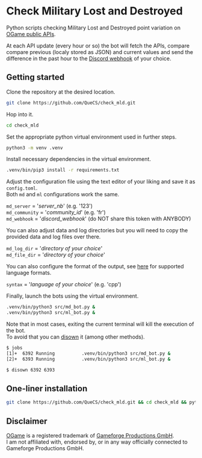 # Check Military Lost and Destroyed

Python scripts checking Military Lost and Destroyed point variation on [OGame public APIs](https://forum.origin.ogame.gameforge.com/forum/thread/44-ogame-api/).

At each API update (every hour or so) the bot will fetch the APIs, compare compare previous (localy stored as JSON) and current values and send the difference in the past hour to the [Discord webhook](https://hookdeck.com/webhooks/platforms/how-to-get-started-with-discord-webhooks) of your choice.

## Getting started

Clone the repository at the desired location.
```bash
git clone https://github.com/QueCS/check_mld.git
```

Hop into it.
```bash
cd check_mld
```

Set the appropriate python virtual environment used in further steps.
```bash
python3 -m venv .venv
```

Install necessary dependencies in the virtual environment.
```bash
.venv/bin/pip3 install -r requirements.txt
```

Adjust the configuration file using the text editor of your liking and save it as `config.toml`.\
Both `md` and `ml` configurations work the same.

`md_server` = '*server_nb*' (e.g. '123')\
`md_community` = '*community_id*' (e.g. 'fr')\
`md_webhook` = '*discord_webhook*' (do NOT share this token with ANYBODY)

You can also adjust data and log directories but you will need to copy the provided data and log files over there.

`md_log_dir` = '*directory of your choice*'\
`md_file_dir` = '*directory of your choice*'

You can also configure the format of the output, see [here](https://gist.github.com/matthewzring/9f7bbfd102003963f9be7dbcf7d40e51#syntax-highlighting) for supported language formats.

`syntax` = '*language of your choice*' (e.g. 'cpp')


Finally, launch the bots using the virtual environment.
```bash
.venv/bin/python3 src/md_bot.py &
.venv/bin/python3 src/ml_bot.py &
```

Note that in most cases, exiting the current terminal will kill the execution of the bot.\
To avoid that you can [disown](https://linuxcommand.org/lc3_man_pages/disownh.html) it (among other methods).
```bash
$ jobs
[1]+  6392 Running          .venv/bin/python3 src/md_bot.py &
[2]+  6393 Running          .venv/bin/python3 src/ml_bot.py &

$ disown 6392 6393
```

## One-liner installation
```bash
git clone https://github.com/QueCS/check_mld.git && cd check_mld && python3 -m venv .venv && .venv/bin/pip3 install -r requirements.txt
```

## Disclaimer

[OGame](https://gameforge.com/play/ogame) is a registered trademark of [Gameforge Productions GmbH](https://gameforge.com).\
I am not affiliated with, endorsed by, or in any way officially connected to Gameforge Productions GmbH.
